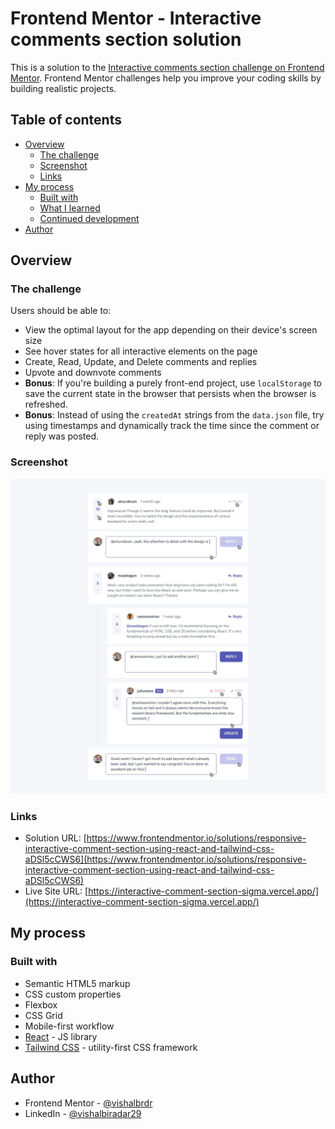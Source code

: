 # Frontend Mentor - Interactive comments section solution

This is a solution to the [Interactive comments section challenge on Frontend Mentor](https://www.frontendmentor.io/challenges/interactive-comments-section-iG1RugEG9). Frontend Mentor challenges help you improve your coding skills by building realistic projects.

## Table of contents

- [Overview](#overview)
  - [The challenge](#the-challenge)
  - [Screenshot](#screenshot)
  - [Links](#links)
- [My process](#my-process)
  - [Built with](#built-with)
  - [What I learned](#what-i-learned)
  - [Continued development](#continued-development)
- [Author](#author)

## Overview

### The challenge

Users should be able to:

- View the optimal layout for the app depending on their device's screen size
- See hover states for all interactive elements on the page
- Create, Read, Update, and Delete comments and replies
- Upvote and downvote comments
- **Bonus**: If you're building a purely front-end project, use `localStorage` to save the current state in the browser that persists when the browser is refreshed.
- **Bonus**: Instead of using the `createdAt` strings from the `data.json` file, try using timestamps and dynamically track the time since the comment or reply was posted.

### Screenshot

![](./screenshot.jpg)

### Links

- Solution URL: [https://www.frontendmentor.io/solutions/responsive-interactive-comment-section-using-react-and-tailwind-css-aDSl5cCWS6](https://www.frontendmentor.io/solutions/responsive-interactive-comment-section-using-react-and-tailwind-css-aDSl5cCWS6)
- Live Site URL: [https://interactive-comment-section-sigma.vercel.app/](https://interactive-comment-section-sigma.vercel.app/)

## My process

### Built with

- Semantic HTML5 markup
- CSS custom properties
- Flexbox
- CSS Grid
- Mobile-first workflow
- [React](https://reactjs.org/) - JS library
- [Tailwind CSS](https://tailwindcss.com/) - utility-first CSS framework

## Author

- Frontend Mentor - [@vishalbrdr](https://www.frontendmentor.io/profile/vishalbrdr)
- LinkedIn - [@vishalbiradar29](https://www.twitter.com/yourusername)
